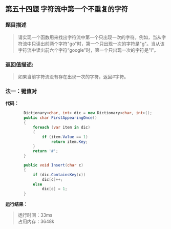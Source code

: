 ## 第五十四题 字符流中第一个不重复的字符

### 题目描述

> 请实现一个函数用来找出字符流中第一个只出现一次的字符。例如，当从字符流中只读出前两个字符"go"时，第一个只出现一次的字符是"g"。当从该字符流中读出前六个字符“google"时，第一个只出现一次的字符是"l"。

### 返回值描述:

> 如果当前字符流没有存在出现一次的字符，返回#字符。

### 法一：键值对

**代码：** 

```C#
        Dictionary<char, int> dic = new Dictionary<char, int>();
        public char FirstAppearingOnce()
        {
            foreach (var item in dic)
            {
                if (item.Value == 1)
                    return item.Key;
            }
            return '#';
        }

        public void Insert(char c)
        {
            if (dic.ContainsKey(c))
                dic[c]++;
            else
                dic[c] = 1;
        }
```

**运行结果：** 

> 运行时间：33ms   
占用内存：3648k